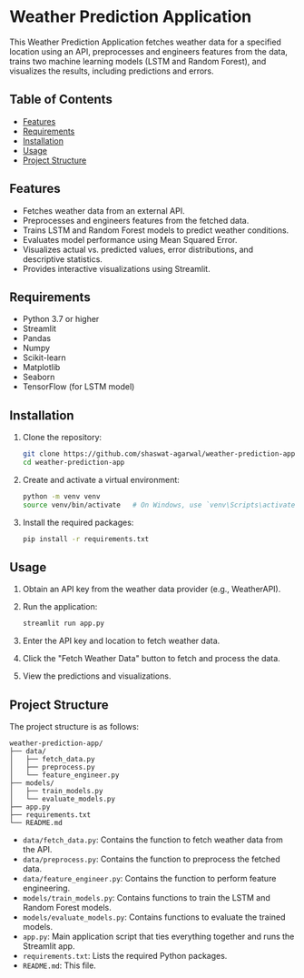 # Weather Prediction Application

This Weather Prediction Application fetches weather data for a specified location using an API, preprocesses and engineers features from the data, trains two machine learning models (LSTM and Random Forest), and visualizes the results, including predictions and errors.

## Table of Contents

- [Features](#features)
- [Requirements](#requirements)
- [Installation](#installation)
- [Usage](#usage)
- [Project Structure](#project-structure)

## Features

- Fetches weather data from an external API.
- Preprocesses and engineers features from the fetched data.
- Trains LSTM and Random Forest models to predict weather conditions.
- Evaluates model performance using Mean Squared Error.
- Visualizes actual vs. predicted values, error distributions, and descriptive statistics.
- Provides interactive visualizations using Streamlit.

## Requirements

- Python 3.7 or higher
- Streamlit
- Pandas
- Numpy
- Scikit-learn
- Matplotlib
- Seaborn
- TensorFlow (for LSTM model)

## Installation

1. Clone the repository:
   ```sh
   git clone https://github.com/shaswat-agarwal/weather-prediction-app.git
   cd weather-prediction-app
   ```
2. Create and activate a virtual environment:
   ```sh
   python -m venv venv
   source venv/bin/activate   # On Windows, use `venv\Scripts\activate`
   ```
3. Install the required packages:
   ```sh
   pip install -r requirements.txt
   ```

## Usage

1. Obtain an API key from the weather data provider (e.g., WeatherAPI).

2. Run the application:
   ```sh
   streamlit run app.py
   ```
3. Enter the API key and location to fetch weather data.

4. Click the "Fetch Weather Data" button to fetch and process the data.

5. View the predictions and visualizations.

## Project Structure

The project structure is as follows:

```
weather-prediction-app/
├── data/
│   ├── fetch_data.py
│   ├── preprocess.py
│   └── feature_engineer.py
├── models/
│   ├── train_models.py
│   └── evaluate_models.py
├── app.py
├── requirements.txt
└── README.md
```

- `data/fetch_data.py`: Contains the function to fetch weather data from the API.
- `data/preprocess.py`: Contains the function to preprocess the fetched data.
- `data/feature_engineer.py`: Contains the function to perform feature engineering.
- `models/train_models.py`: Contains functions to train the LSTM and Random Forest models.
- `models/evaluate_models.py`: Contains functions to evaluate the trained models.
- `app.py`: Main application script that ties everything together and runs the Streamlit app.
- `requirements.txt`: Lists the required Python packages.
- `README.md`: This file.
